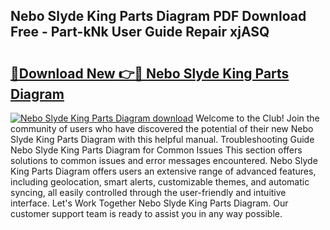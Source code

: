 ## Nebo Slyde King Parts Diagram PDF Download Free - Part-kNk User Guide Repair xjASQ

# <h2><a href="http://dfl0ac.blite.top/?on=Nebo+Slyde+King+Parts+Diagram">🔗Download New 👉🔴 Nebo Slyde King Parts Diagram</a></h2>

[![Nebo Slyde King Parts Diagram download](https://i.imgur.com/lujVjoI.png)](http://dfl0ac.blite.top/?on=Nebo+Slyde+King+Parts+Diagram)
Welcome to the Club! Join the community of users who have discovered the potential of their new Nebo Slyde King Parts Diagram with this helpful manual. Troubleshooting Guide Nebo Slyde King Parts Diagram for Common Issues This section offers solutions to common issues and error messages encountered. Nebo Slyde King Parts Diagram offers users an extensive range of advanced features, including geolocation, smart alerts, customizable themes, and automatic syncing, all easily controlled through the user-friendly and intuitive interface. Let's Work Together Nebo Slyde King Parts Diagram. Our customer support team is ready to assist you in any way possible.
